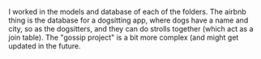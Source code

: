 I worked in the models and database of each of the folders. The airbnb thing is the database for a dogsitting app, where dogs have a name and city, so as the dogsitters, 
and they can do strolls together (which act as a join table). The "gossip project" is a bit more complex (and might get updated in the future.
